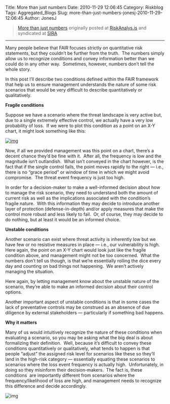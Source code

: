 Title: More than just numbers
Date: 2010-11-29 12:06:45
Category: Riskblog
Tags: Aggregated_Blogs
Slug: more-than-just-numbers-jonesj-2010-11-29-12:06:45
Author: JonesJ

>[More than just numbers](http://feedproxy.google.com/~r/Riskanalysis/~3/y7HsZlYCXZw/) originally posted at [RiskAnalys.is](http://riskmanagementinsight.com/riskanalysis) and syndicated at [SIRA](http://societyinforisk.org)
***
Many people believe that FAIR focuses strictly on quantitative risk statements, but they couldn’t be further from the truth.  The numbers simply allow us to recognize conditions and convey information better than we could do in any other way.  Sometimes, however, numbers don’t tell the whole story.

In this post I’ll describe two conditions defined within the FAIR framework that help us to ensure management understands the nature of some risk scenarios that would be very difficult to describe quantitatively or qualitatively.

**Fragile conditions**

Suppose we have a scenario where the threat landscape is very active but, due to a single extremely effective control, we actually have a very low probability of loss.  If we were to plot this condition as a point on an X-Y chart, it might look something like this:

[![img](http://riskmanagementinsight.com/riskanalysis/wp-content/uploads/2010/11/Unstable-chart-300x267.jpg "Unstable chart")](http://riskmanagementinsight.com/riskanalysis/wp-content/uploads/2010/11/Unstable-chart.jpg)

Now, if all we provided management was this point on a chart, there’s a decent chance they’d be fine with it.  After all, the frequency is low and the magnitude isn’t outlandish.  What isn’t conveyed in the chart however, is the fact that if the single control fails, the point moves rapidly to the right — i.e., there is no “grace period” or window of time in which we might avoid compromise.  The threat event frequency is just too high.

In order for a decision-maker to make a well-informed decision about how to manage the risk scenario, they need to understand both the amount of current risk as well as the implications associated with the condition’s fragile nature.  With this information they may decide to introduce another layer of protection (defense-in-depth) and/or apply measures that make the control more robust and less likely to fail.  Or, of course, they may decide to do nothing, but at least it would be an informed choice.

**Unstable conditions**

Another scenario can exist where threat activity is inherently low but we have few or no resistive measures in place — i.e., our vulnerability is high.  Here again, the point on an X-Y chart would look just like the fragile condition above, and management might not be too concerned.  What the numbers don’t tell us though, is that we’re essentially rolling the dice every day and counting on bad things not happening.  We aren’t actively managing the situation.

Here again, by letting management know about the unstable nature of the scenario, they’re able to make an informed decision about their control options.

Another important aspect of unstable conditions is that in some cases the lack of preventative controls may be construed as an absence of due diligence by external stakeholders — particularly if something bad happens.

**Why it matters**

Many of us would intuitively recognize the nature of these conditions when evaluating a scenario, so you may be asking what the big deal is about formalizing their definition.  Well, because it’s difficult to convey these conditions quantitatively or qualitatively, what tends to happen is that people “adjust” the assigned risk level for scenarios like these so they’ll land in the high-risk category — essentially equating these scenarios to scenarios where the loss event frequency is actually high.  Unfortunately, in doing so they misinform their decision-makers.  The fact is, these conditions  are importantly different from scenarios where the frequency/likelihood of loss are high, and management needs to recognize this difference and decide accordingly.

![img](http://feeds.feedburner.com/~r/Riskanalysis/~4/y7HsZlYCXZw)


